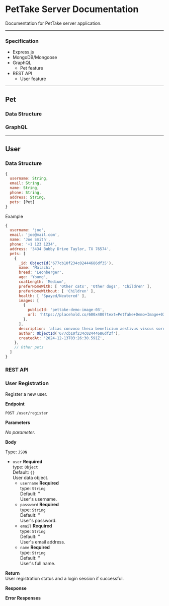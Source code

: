 # PetTake Server Documentation

Documentation for PetTake server application.

---

### Specification

- Express.js
- MongoDB/Mongoose
- GraphQL
  - Pet feature
- REST API
  - User feature

---

## Pet

### Data Structure

### GraphQL

---

## User

### Data Structure

```js
{
  username: String,
  email: String,
  name: String,
  phone: String,
  address: String,
  pets: [Pet]
}
```

Example

```js
{
  username: 'joe',
  email: 'joe@mail.com',
  name: 'Joe Smith',
  phone: '+1 123 1234',
  address: '3434 Bubby Drive Taylor, TX 76574',
  pets: [
    {
      _id: ObjectId('677cb10f234c02444686df35'),
      name: 'Malachi',
      breed: 'Leonberger',
      age: 'Young',
      coatLength: 'Medium',
      preferHomeWith: [ 'Other cats', 'Other dogs', 'Children' ],
      preferHomeWithout: [ 'Children' ],
      health: [ 'Spayed/Neutered' ],
      images: [
        {
          publicId: 'pettake-demo-image-03',
          url: 'https://placehold.co/600x400?text=PetTake+Demo+Image+03',
        },
      ],
      description: 'alias convoco theca beneficium aestivus viscus sordeo terreo vergo comprehendo turbo fugiat thalassinus vero ter corpus magnam angelus absconditus bellicus conatus thymum crapula comitatus autus ipsam complectus aeger suus cumque',
      author: ObjectId('677cb10f234c02444686df2f'),
      createdAt: '2024-12-13T03:26:30.591Z',
    },
    // Other pets
  ]
}
```

### REST API

### **User Registration**

Register a new user.

**Endpoint**

```
POST /user/register
```

**Parameters**

_No parameter._

**Body**

Type: `JSON`

- `user` **Required**  
  type: `Object`  
  Default: `{}`  
  User data object.
  - `username` **Required**  
    type: `String`  
    Default: ''  
    User's username.
  - `password` **Required**  
    type: `String`  
    Default: ''  
    User's password.
  - `email` **Required**  
    type: `String`  
    Default: ''  
    User's email address.
  - `name` **Required**  
    type: `String`  
    Default: ''  
    User's full name.

**Return**  
User registration status and a login session if successful.

**Response**

**Error Responses**
